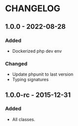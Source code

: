 # CHANGELOG

## 1.0.0 - 2022-08-28
### Added
- Dockerized php dev env

### Changed
- Update phpunit to last version
- Typing signatures

## 1.0.0-rc - 2015-12-31
### Added
- All classes. 
